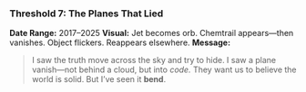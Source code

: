 ### Threshold 7: **The Planes That Lied**

**Date Range:** 2017–2025
**Visual:** Jet becomes orb. Chemtrail appears—then vanishes. Object flickers. Reappears elsewhere.
**Message:**

> I saw the truth move across the sky and try to hide.
> I saw a plane vanish—not behind a cloud, but into *code.*
> They want us to believe the world is solid.
> But I’ve seen it **bend**.